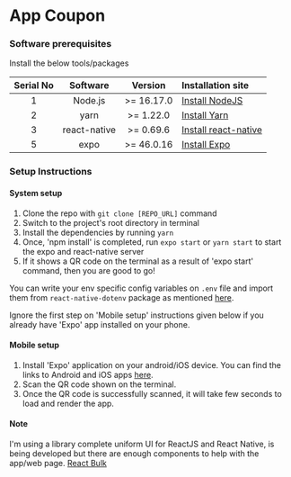 # App Coupon

### Software prerequisites

Install the below tools/packages

| Serial No   | Software           | Version   | Installation site |
| :---------: | :----------------: | :-------: | :---------------- |
| 1           | Node.js            | >= 16.17.0  | [Install NodeJS](https://nodejs.org/en/download/) |
| 2           | yarn               | >= 1.22.0 | [Install Yarn](https://yarnpkg.com/)      |
| 3           | react-native       | >= 0.69.6 | [Install react-native](https://www.npmjs.com/package/react-native) |
| 5           | expo                | >= 46.0.16 | [Install Expo](https://www.npmjs.com/package/exp) |


### Setup Instructions

#### System setup
1. Clone the repo with `git clone [REPO_URL]` command
2. Switch to the project's root directory in terminal
3. Install the dependencies by running `yarn`
4. Once, 'npm install' is completed, run `expo start` or `yarn start` to start the expo and react-native server
5. If it shows a QR code on the terminal as a result of 'expo start' command, then you are good to go!

You can write your env specific config variables on `.env` file and import them from `react-native-dotenv` package as mentioned [here](https://github.com/zetachang/react-native-dotenv#usage).

Ignore the first step on 'Mobile setup' instructions given below if you already have 'Expo' app installed on your phone.

#### Mobile setup
1. Install 'Expo' application on your android/iOS device. You can find the links to Android and iOS apps [here](https://expo.io/tools#client).
2. Scan the QR code shown on the terminal.
3. Once the QR code is successfully scanned, it will take few seconds to load and render the app.

#### Note
I'm using a library complete uniform UI for ReactJS and React Native, is being developed but there are enough components to help with the app/web page. 
[React Bulk](https://github.com/caioedut/react-bulk) 
